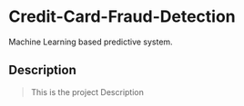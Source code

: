 # Credit-Card-Fraud-Detection
Machine Learning based predictive system.

## Description

> This is the project Description

